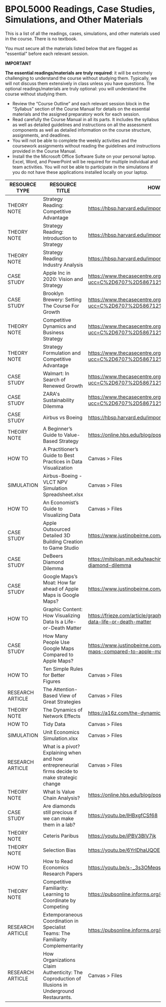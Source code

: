 # BPOL5000 Readings, Case Studies, Simulations, and Other Materials

This is a list of all the readings, cases, simulations, and other materials used in the course. There is no textbook.

You must secure all the materials listed below that are flagged as "essential" before each relevant session.

**IMPORTANT**

**The essential readings/materials are truly required**: it will be extremely challenging to understand the course without studying them. Typically, we will not discuss them extensively in class unless you have questions. The optional readings/materials are truly optional: you will understand the course without studying them.

- Review the “Course Outline” and each relevant session block in the “Syllabus” section of the Course Manual for details on the essential materials and the assigned preparatory work for each session.
- Read carefully the Course Manual in all its parts. It includes the syllabus as well as detailed guidelines and instructions on all the assessment components as well as detailed information on the course structure, assignments, and deadlines.
- You will not be able to complete the weekly activities and the coursework assignments without reading the guidelines and instructions provided in the Course Manual.
- Install the the Microsoft Office Software Suite on your personal laptop. Excel, Word, and PowerPoint will be required for multiple individual and team activities. You will not be able to participate in the simulations if you do not have these applications installed locally on your laptop.

| RESOURCE TYPE     | RESOURCE TITLE                                                                                   | HOW TO GET?                                                                                                              | STATUS    | COST  |
|-------------------|--------------------------------------------------------------------------------------------------|--------------------------------------------------------------------------------------------------------------------------|-----------|-------|
| THEORY NOTE       | Strategy Reading: Competitive Advantage                                                          | https://hbsp.harvard.edu/import/1314490                                                                                  | Essential | $8.75 |
| THEORY NOTE       | Strategy Reading: Introduction to Strategy                                                       | https://hbsp.harvard.edu/import/1314490                                                                                  | Essential | $8.75 |
| THEORY NOTE       | Strategy Reading: Industry Analysis                                                              | https://hbsp.harvard.edu/import/1314490                                                                                  | OPTIONAL  | $8.75 |
| CASE STUDY        | Apple Inc in 2020: Vision and Strategy                                                            | https://www.thecasecentre.org/course/registerForCourse?ucc=C%2D6707%2D586712%2DSTU                                      | Essential | $5.75 |
| CASE STUDY        | Brooklyn Brewery: Setting The Course For Growth                                                  | https://www.thecasecentre.org/course/registerForCourse?ucc=C%2D6707%2D586712%2DSTU                                      | Essential | $5.75 |
| THEORY NOTE       | Competitive Dynamics and Business Strategy                                                       | https://www.thecasecentre.org/course/registerForCourse?ucc=C%2D6707%2D586712%2DSTU                                      | Essential | $5.75 |
| THEORY NOTE       | Strategy Formulation and Competitive Advantage                                                   | https://www.thecasecentre.org/course/registerForCourse?ucc=C%2D6707%2D586712%2DSTU                                      | Essential | $5.75 |
| CASE STUDY        | Walmart: In Search of Renewed Growth                                                              | https://www.thecasecentre.org/course/registerForCourse?ucc=C%2D6707%2D586712%2DSTU                                      | Essential | $5.75 |
| CASE STUDY        | ZARA's Sustainability Dilemma                                                                    | https://www.thecasecentre.org/course/registerForCourse?ucc=C%2D6707%2D586712%2DSTU                                      | Essential | $5.75 |
| CASE STUDY        | Airbus vs Boeing                                                                                 | https://hbsp.harvard.edu/import/1314490                                                                                  | Essential | $4.95 |
| THEORY NOTE       | A Beginner’s Guide to Value-Based Strategy                                                       | https://online.hbs.edu/blog/post/value-based-strategy                                                                   | Essential | 0     |
| HOW TO            | A Practitioner’s Guide to Best Practices in Data Visualization                                   | Canvas > Files                                                                                                           | Essential | 0     |
| SIMULATION        | Airbus-Boeing - VLCT NPV Simulation Spreadsheet.xlsx                                             | Canvas > Files                                                                                                           | Essential | 0     |
| HOW TO            | An Economist’s Guide to Visualizing Data                                                         | Canvas > Files                                                                                                           | Essential | 0     |
| CASE STUDY        | Apple Outsourced Detailed 3D Building Creation to Game Studio                                    | https://www.justinobeirne.com/apple-outsourced-3d-buildings                                                             | Essential | 0     |
| CASE STUDY        | DeBeers Diamond Dilemma                                                                          | https://mitsloan.mit.edu/teaching-resources-library/debeerss-diamond-dilemma                                            | Essential | 0     |
| CASE STUDY        | Google Maps’s Moat: How far ahead of Apple Maps is Google Maps?                                 | https://www.justinobeirne.com/google-maps-moat                                                                          | Essential | 0     |
| HOW TO            | Graphic Content: How Visualizing Data Is a Life-or-Death Matter                                  | https://frieze.com/article/graphic-content-how-visualizing-data-life-or-death-matter                                   | Essential | 0     |
| CASE STUDY        | How Many People Use Google Maps Compared to Apple Maps?                                          | https://www.justinobeirne.com/how-many-people-use-google-maps-compared-to-apple-maps                                   | Essential | 0     |
| HOW TO            | Ten Simple Rules for Better Figures                                                              | Canvas > Files                                                                                                           | Essential | 0     |
| RESEARCH ARTICLE  | The Attention-Based View of Great Strategies                                                     | Canvas > Files                                                                                                           | Essential | 0     |
| THEORY NOTE       | The Dynamics of Network Effects                                                                   | https://a16z.com/the-dynamics-of-network-effects/                                                                       | Essential | 0     |
| HOW TO            | Tidy Data                                                                                        | Canvas > Files                                                                                                           | Essential | 0     |
| SIMULATION        | Unit Economics Simulation.xlsx                                                                   | Canvas > Files                                                                                                           | Essential | 0     |
| RESEARCH ARTICLE  | What is a pivot? Explaining when and how entrepreneurial firms decide to make strategic change   | Canvas > Files                                                                                                           | Essential | 0     |
| THEORY NOTE       | What Is Value Chain Analysis?                                                                    | https://online.hbs.edu/blog/post/what-is-value-chain-analysis                                                           | Essential | 0     |
| CASE STUDY        | Are diamonds still precious if we can make them in a lab?                                        | https://youtu.be/IHBxgfCSf68                                                                                            | Essential | 0     |
| THEORY NOTE       | Ceteris Paribus                                                                                  | https://youtu.be/iPBV3BlV7jk                                                                                             | Essential | 0     |
| THEORY NOTE       | Selection Bias                                                                                   | https://youtu.be/6YrIDhaUQOE                                                                                            | Essential | 0     |
| HOW TO            | How to Read Economics Research Papers                                                            | https://youtu.be/s-_3s3OMeqs                                                                                            | Essential | 0     |
| THEORY NOTE       | Competitive Familiarity: Learning to Coordinate by Competing                                     | https://pubsonline.informs.org/doi/full/10.1287/orsc.2022.17068                                                         | OPTIONAL  | 0     |
| RESEARCH ARTICLE  | Extemporaneous Coordination in Specialist Teams: The Familiarity Complementarity                 | https://pubsonline.informs.org/doi/full/10.1287/orsc.2020.1376                                                          | OPTIONAL  | 0     |
| RESEARCH ARTICLE  | How Organizations Claim Authenticity: The Coproduction of Illusions in Underground Restaurants.  | Canvas > Files                                                                                                           | OPTIONAL  | 0     |
